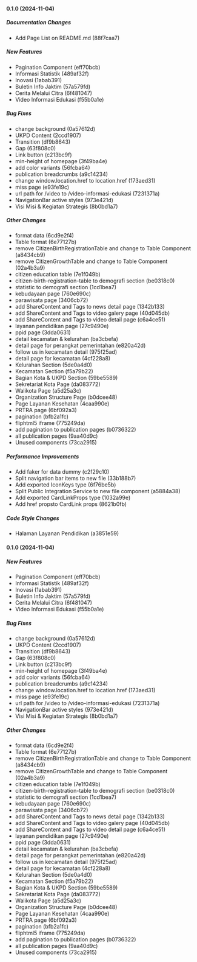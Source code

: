 #### 0.1.0 (2024-11-04)

##### Documentation Changes

*  Add Page List on README.md (88f7caa7)

##### New Features

*  Pagination Component (eff70bcb)
*  Informasi Statistik (489af32f)
*  Inovasi (1abab391)
*  Buletin Info Jaktim (57a579fd)
*  Cerita Melalui Citra (6f481047)
*  Video Informasi Edukasi (f55b0a1e)

##### Bug Fixes

*  change background (0a57612d)
*  UKPD Content (2ccd1907)
*  Transition (df9b8643)
*  Gap (63f808c0)
*  Link button (c213bc9f)
*  min-height of homepage (3f49ba4e)
*  add color variants (56fcba64)
*  publication breadcrumbs (a9c14234)
*  change window.location.href to location.href (173aed31)
*  miss page (e93fe19c)
*  url path for /video to /video-informasi-edukasi (7231371a)
*  NavigationBar active styles (973e421d)
*  Visi Misi & Kegiatan Strategis (8b0bd1a7)

##### Other Changes

*  format data (6cd9e2f4)
*  Table format (6e77127b)
*  remove CitizenBirthRegistrationTable and change to Table Component (a8434cb9)
*  remove CitizenGrowthTable and change to Table Component (02a4b3a9)
*  citizen education table (7e1f049b)
*  citizen-birth-registration-table to demografi section (be0318c0)
*  statistic to demografi section (1cd1bea7)
*  kebudayaan page (760e690c)
*  parawisata page (3406cb72)
*  add ShareContent and Tags to news detail page (1342b133)
*  add ShareContent and Tags to video galery page (40d045db)
*  add ShareContent and Tags to video detail page (c6a4ce51)
*  layanan pendidikan page (27c9490e)
*  ppid page (3dda0631)
*  detail kecamatan & kelurahan (ba3cbefa)
*  detail page for perangkat pemerintahan (e820a42d)
*  follow us in kecamatan detail (975f25ad)
*  detail page for kecamatan (4cf228a8)
*  Kelurahan Section (5de0a4d0)
*  Kecamatan Section (f5a79b22)
*  Bagian Kota & UKPD Section (59be5589)
*  Sekretariat Kota Page (da083772)
*  Walikota Page (a5d25a3c)
*  Organization Structure Page (b0dcee48)
*  Page Layanan Kesehatan (4caa990e)
*  PRTRA page (6bf092a3)
*  pagination (bfb2a1fc)
*  fliphtml5 iframe (775249da)
*  add pagination to publication pages (b0736322)
*  all publication pages (9aa40d9c)
*  Unused components (73ca2915)

##### Performance Improvements

*  Add faker for data dummy (c2f29c10)
*  Split navigation bar items to new file (33b188b7)
*  Add exported IconKeys type (6f76be5b)
*  Split Public Integration Service to new file component (a5884a38)
*  Add exported CardLinkProps type (1032a99e)
*  Add href propsto CardLink props (8621b0fb)

##### Code Style Changes

*  Halaman Layanan Pendidikan (a3851e59)

#### 0.1.0 (2024-11-04)

##### New Features

*  Pagination Component (eff70bcb)
*  Informasi Statistik (489af32f)
*  Inovasi (1abab391)
*  Buletin Info Jaktim (57a579fd)
*  Cerita Melalui Citra (6f481047)
*  Video Informasi Edukasi (f55b0a1e)

##### Bug Fixes

*  change background (0a57612d)
*  UKPD Content (2ccd1907)
*  Transition (df9b8643)
*  Gap (63f808c0)
*  Link button (c213bc9f)
*  min-height of homepage (3f49ba4e)
*  add color variants (56fcba64)
*  publication breadcrumbs (a9c14234)
*  change window.location.href to location.href (173aed31)
*  miss page (e93fe19c)
*  url path for /video to /video-informasi-edukasi (7231371a)
*  NavigationBar active styles (973e421d)
*  Visi Misi & Kegiatan Strategis (8b0bd1a7)

##### Other Changes

*  format data (6cd9e2f4)
*  Table format (6e77127b)
*  remove CitizenBirthRegistrationTable and change to Table Component (a8434cb9)
*  remove CitizenGrowthTable and change to Table Component (02a4b3a9)
*  citizen education table (7e1f049b)
*  citizen-birth-registration-table to demografi section (be0318c0)
*  statistic to demografi section (1cd1bea7)
*  kebudayaan page (760e690c)
*  parawisata page (3406cb72)
*  add ShareContent and Tags to news detail page (1342b133)
*  add ShareContent and Tags to video galery page (40d045db)
*  add ShareContent and Tags to video detail page (c6a4ce51)
*  layanan pendidikan page (27c9490e)
*  ppid page (3dda0631)
*  detail kecamatan & kelurahan (ba3cbefa)
*  detail page for perangkat pemerintahan (e820a42d)
*  follow us in kecamatan detail (975f25ad)
*  detail page for kecamatan (4cf228a8)
*  Kelurahan Section (5de0a4d0)
*  Kecamatan Section (f5a79b22)
*  Bagian Kota & UKPD Section (59be5589)
*  Sekretariat Kota Page (da083772)
*  Walikota Page (a5d25a3c)
*  Organization Structure Page (b0dcee48)
*  Page Layanan Kesehatan (4caa990e)
*  PRTRA page (6bf092a3)
*  pagination (bfb2a1fc)
*  fliphtml5 iframe (775249da)
*  add pagination to publication pages (b0736322)
*  all publication pages (9aa40d9c)
*  Unused components (73ca2915)

